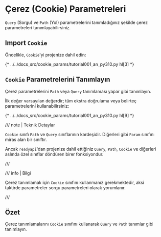 # Çerez (Cookie) Parametreleri

`Query` (Sorgu) ve `Path` (Yol) parametrelerini tanımladığınız şekilde çerez parametreleri tanımlayabilirsiniz.

## Import `Cookie`

Öncelikle, `Cookie`'yi projenize dahil edin:

{* ../../docs_src/cookie_params/tutorial001_an_py310.py hl[3] *}

## `Cookie` Parametrelerini Tanımlayın

Çerez parametrelerini `Path` veya `Query` tanımlaması yapar gibi tanımlayın.

İlk değer varsayılan değerdir; tüm ekstra doğrulama veya belirteç parametrelerini kullanabilirsiniz:

{* ../../docs_src/cookie_params/tutorial001_an_py310.py hl[9] *}

/// note | Teknik Detaylar

`Cookie` sınıfı `Path` ve `Query` sınıflarının kardeşidir. Diğerleri gibi `Param` sınıfını miras alan bir sınıftır.

Ancak `readyapi`'dan projenize dahil ettiğiniz `Query`, `Path`, `Cookie` ve diğerleri aslında özel sınıflar döndüren birer fonksiyondur.

///

/// info | Bilgi

Çerez tanımlamak için `Cookie` sınıfını kullanmanız gerekmektedir, aksi taktirde parametreler sorgu parametreleri olarak yorumlanır.

///

## Özet

Çerez tanımlamalarını `Cookie` sınıfını kullanarak `Query` ve `Path` tanımlar gibi tanımlayın.
